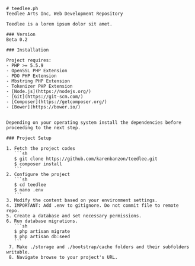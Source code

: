     # teedlee.ph
    Teedlee Arts Inc, Web Development Repository
    
    Teedlee is a lorem ipsum dolor sit amet.
    
    ### Version
    Beta 0.2
    
    ### Installation
    
    Project requires:
    - PHP >= 5.5.9
    - OpenSSL PHP Extension
    - PDO PHP Extension
    - Mbstring PHP Extension
    - Tokenizer PHP Extension
    - [Node.js](https://nodejs.org/)
    - [Git](https://git-scm.com/)
    - [Composer](https://getcomposer.org/)
    - [Bower](https://bower.io/)
    
    
    Depending on your operating system install the dependencies before proceeding to the next step.
    
    ### Project Setup 
    
    1. Fetch the project codes
       ```sh
       $ git clone https://github.com/karenbanzon/teedlee.git
       $ composer install
       ```
    2. Configure the project
       ```sh
       $ cd teedlee
       $ nano .env
       ```
    3. Modify the content based on your environment settings.   
    4. IMPORTANT: Add .env to gitignore. Do not commit file to remote repo.
    5. Create a database and set necessary permissions.
    6. Run database migrations.
       ```sh
       $ php artisan migrate
       $ php artisan db:seed
       ```
     7. Make ./storage and ./bootstrap/cache folders and their subfolders writable.
     8. Navigate browse to your project's URL.